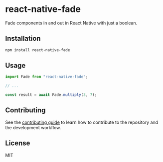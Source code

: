 # react-native-fade

Fade components in and out in React Native with just a boolean.

## Installation

```sh
npm install react-native-fade
```

## Usage

```js
import Fade from "react-native-fade";

// ...

const result = await Fade.multiply(3, 7);
```

## Contributing

See the [contributing guide](CONTRIBUTING.md) to learn how to contribute to the repository and the development workflow.

## License

MIT
